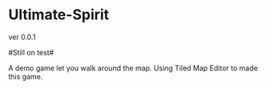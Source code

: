 # Ultimate-Spirit
ver 0.0.1

#Still on test#

A demo game let you walk around the map. Using Tiled Map Editor to made this game.
